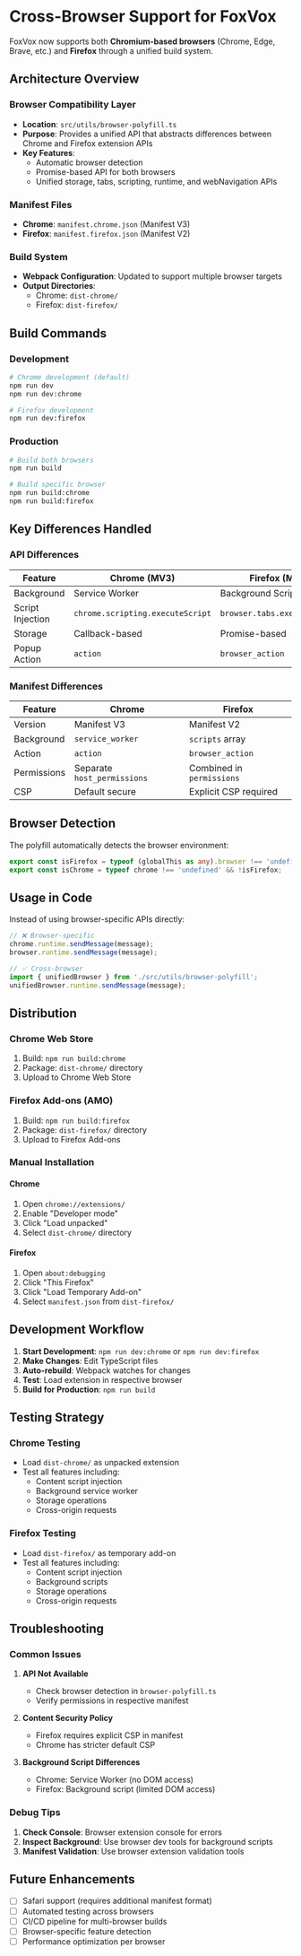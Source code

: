 # Cross-Browser Support for FoxVox

FoxVox now supports both **Chromium-based browsers** (Chrome, Edge, Brave, etc.)
and **Firefox** through a unified build system.

## Architecture Overview

### Browser Compatibility Layer

- **Location**: `src/utils/browser-polyfill.ts`
- **Purpose**: Provides a unified API that abstracts differences between Chrome
  and Firefox extension APIs
- **Key Features**:
  - Automatic browser detection
  - Promise-based API for both browsers
  - Unified storage, tabs, scripting, runtime, and webNavigation APIs

### Manifest Files

- **Chrome**: `manifest.chrome.json` (Manifest V3)
- **Firefox**: `manifest.firefox.json` (Manifest V2)

### Build System

- **Webpack Configuration**: Updated to support multiple browser targets
- **Output Directories**:
  - Chrome: `dist-chrome/`
  - Firefox: `dist-firefox/`

## Build Commands

### Development

```bash
# Chrome development (default)
npm run dev
npm run dev:chrome

# Firefox development
npm run dev:firefox
```

### Production

```bash
# Build both browsers
npm run build

# Build specific browser
npm run build:chrome
npm run build:firefox
```

## Key Differences Handled

### API Differences

| Feature          | Chrome (MV3)                     | Firefox (MV2)                | Unified API                              |
| ---------------- | -------------------------------- | ---------------------------- | ---------------------------------------- |
| Background       | Service Worker                   | Background Scripts           | `unifiedBrowser.runtime`                 |
| Script Injection | `chrome.scripting.executeScript` | `browser.tabs.executeScript` | `unifiedBrowser.scripting.executeScript` |
| Storage          | Callback-based                   | Promise-based                | Promise-based                            |
| Popup Action     | `action`                         | `browser_action`             | Handled in manifest                      |

### Manifest Differences

| Feature     | Chrome                      | Firefox                   |
| ----------- | --------------------------- | ------------------------- |
| Version     | Manifest V3                 | Manifest V2               |
| Background  | `service_worker`            | `scripts` array           |
| Action      | `action`                    | `browser_action`          |
| Permissions | Separate `host_permissions` | Combined in `permissions` |
| CSP         | Default secure              | Explicit CSP required     |

## Browser Detection

The polyfill automatically detects the browser environment:

```typescript
export const isFirefox = typeof (globalThis as any).browser !== 'undefined';
export const isChrome = typeof chrome !== 'undefined' && !isFirefox;
```

## Usage in Code

Instead of using browser-specific APIs directly:

```typescript
// ❌ Browser-specific
chrome.runtime.sendMessage(message);
browser.runtime.sendMessage(message);

// ✅ Cross-browser
import { unifiedBrowser } from './src/utils/browser-polyfill';
unifiedBrowser.runtime.sendMessage(message);
```

## Distribution

### Chrome Web Store

1. Build: `npm run build:chrome`
2. Package: `dist-chrome/` directory
3. Upload to Chrome Web Store

### Firefox Add-ons (AMO)

1. Build: `npm run build:firefox`
2. Package: `dist-firefox/` directory
3. Upload to Firefox Add-ons

### Manual Installation

#### Chrome

1. Open `chrome://extensions/`
2. Enable "Developer mode"
3. Click "Load unpacked"
4. Select `dist-chrome/` directory

#### Firefox

1. Open `about:debugging`
2. Click "This Firefox"
3. Click "Load Temporary Add-on"
4. Select `manifest.json` from `dist-firefox/`

## Development Workflow

1. **Start Development**: `npm run dev:chrome` or `npm run dev:firefox`
2. **Make Changes**: Edit TypeScript files
3. **Auto-rebuild**: Webpack watches for changes
4. **Test**: Load extension in respective browser
5. **Build for Production**: `npm run build`

## Testing Strategy

### Chrome Testing

- Load `dist-chrome/` as unpacked extension
- Test all features including:
  - Content script injection
  - Background service worker
  - Storage operations
  - Cross-origin requests

### Firefox Testing

- Load `dist-firefox/` as temporary add-on
- Test all features including:
  - Content script injection
  - Background scripts
  - Storage operations
  - Cross-origin requests

## Troubleshooting

### Common Issues

1. **API Not Available**

   - Check browser detection in `browser-polyfill.ts`
   - Verify permissions in respective manifest

2. **Content Security Policy**

   - Firefox requires explicit CSP in manifest
   - Chrome has stricter default CSP

3. **Background Script Differences**
   - Chrome: Service Worker (no DOM access)
   - Firefox: Background script (limited DOM access)

### Debug Tips

1. **Check Console**: Browser extension console for errors
2. **Inspect Background**: Use browser dev tools for background scripts
3. **Manifest Validation**: Use browser extension validation tools

## Future Enhancements

- [ ] Safari support (requires additional manifest format)
- [ ] Automated testing across browsers
- [ ] CI/CD pipeline for multi-browser builds
- [ ] Browser-specific feature detection
- [ ] Performance optimization per browser
